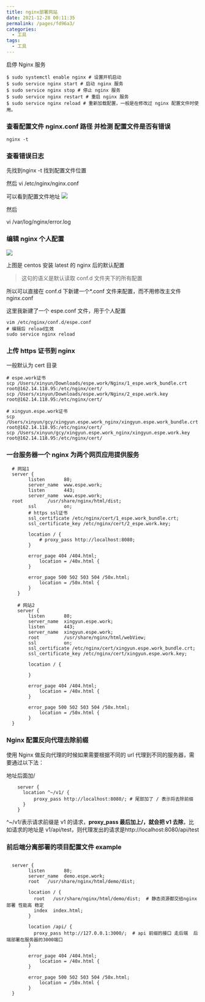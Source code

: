```yaml
---
title: nginx部署网站
date: 2021-12-28 00:11:35
permalink: /pages/fd96a3/
categories:
  - 工具
tags:
  - 工具
---
```


启停 Nginx 服务

```shell
$ sudo systemctl enable nginx # 设置开机启动
$ sudo service nginx start # 启动 nginx 服务
$ sudo service nginx stop # 停止 nginx 服务
$ sudo service nginx restart # 重启 nginx 服务
$ sudo service nginx reload # 重新加载配置，一般是在修改过 nginx 配置文件时使用。
```

### 查看配置文件 nginx.conf 路径 并检测 配置文件是否有错误

```shell
nginx -t
```

### 查看错误日志

先找到nginx -t 找到配置文件位置

然后 vi /etc/nginx/nginx.conf

可以看到配置文件地址
![](https://gcy-1306312261.cos.ap-chengdu.myqcloud.com/blog/20220324144138.png)

然后

vi /var/log/nginx/error.log



### 编辑 nginx 个人配置

![](https://gcy-1306312261.cos.ap-chengdu.myqcloud.com/blog/20211230113511.png)

上图是 centos 安装 latest 的 nginx 后的默认配置

> 这句的语义是默认读取 conf.d 文件夹下的所有配置

所以可以直接在 conf.d 下新建一个\*.conf 文件来配置，而不用修改主文件 nginx.conf

这里我新建了一个 espe.conf 文件，用于个人配置

```shell
vim /etc/nginx/conf.d/espe.conf
# 编辑后 reload生效
sudo service nginx reload
```

### 上传 https 证书到 nginx

一般默认为 cert 目录

```shell
# espe.work证书
scp /Users/xinyun/Downloads/espe.work/Nginx/1_espe.work_bundle.crt  root@162.14.118.95:/etc/nginx/cert/
scp /Users/xinyun/Downloads/espe.work/Nginx/2_espe.work.key  root@162.14.118.95:/etc/nginx/cert/

# xingyun.espe.work证书
scp /Users/xinyun/gcy/xingyun.espe.work_nginx/xingyun.espe.work_bundle.crt  root@162.14.118.95:/etc/nginx/cert/
scp /Users/xinyun/gcy/xingyun.espe.work_nginx/xingyun.espe.work.key  root@162.14.118.95:/etc/nginx/cert/
```

### 一台服务器一个 nginx 为两个网页应用提供服务

```shell
  # 网站1
  server {
        listen       80;
        server_name  www.espe.work;
        listen       443;
        server_name  www.espe.work;
  root         /usr/share/nginx/html/dist;
        ssl          on;
        # https ssl证书
        ssl_certificate /etc/nginx/cert/1_espe.work_bundle.crt;
        ssl_certificate_key /etc/nginx/cert/2_espe.work.key;

        location / {
            # proxy_pass http://localhost:8080;
        }

        error_page 404 /404.html;
            location = /40x.html {
        }

        error_page 500 502 503 504 /50x.html;
            location = /50x.html {
        }
    }

    # 网站2
    server {
        listen       80;
        server_name  xingyun.espe.work;
        listen       443;
        server_name  xingyun.espe.work;
        root         /usr/share/nginx/html/webView;
        ssl          on;
        ssl_certificate /etc/nginx/cert/xingyun.espe.work_bundle.crt;
        ssl_certificate_key /etc/nginx/cert/xingyun.espe.work.key;

        location / {

        }

        error_page 404 /404.html;
            location = /40x.html {
        }

        error_page 500 502 503 504 /50x.html;
            location = /50x.html {
        }
  }
```

### Nginx 配置反向代理去除前缀

使用 Nginx 做反向代理的时候如果需要根据不同的 url 代理到不同的服务器，需要通过以下法：

地址后面加/

```shell
    server {
      location ^~/v1/ {
          proxy_pass http://localhost:8080/; # 尾部加了 / 表示将去除前缀
      }
    }
```

^~/v1/表示请求前缀是 v1 的请求，**proxy_pass 最后加上/，就会把 v1 去除**，比如请求的地址是 v1/api/test，则代理发出的请求是http://localhost:8080/api/test

### 前后端分离部署的项目配置文件 example

```shell

  server {
        listen       80;
        server_name  demo.espe.work;
        root   /usr/share/nginx/html/demo/dist;

        location / {
          root   /usr/share/nginx/html/demo/dist;  # 静态资源都交给nginx部署 性能高 稳定
          index  index.html;
        }

        location /api/ {
          proxy_pass http://127.0.0.1:3000/;  # api 前缀的接口 走后端  后端部署在服务器的3000端口
        }

        error_page 404 /404.html;
            location = /40x.html {
        }

        error_page 500 502 503 504 /50x.html;
            location = /50x.html {
        }
  }
```
